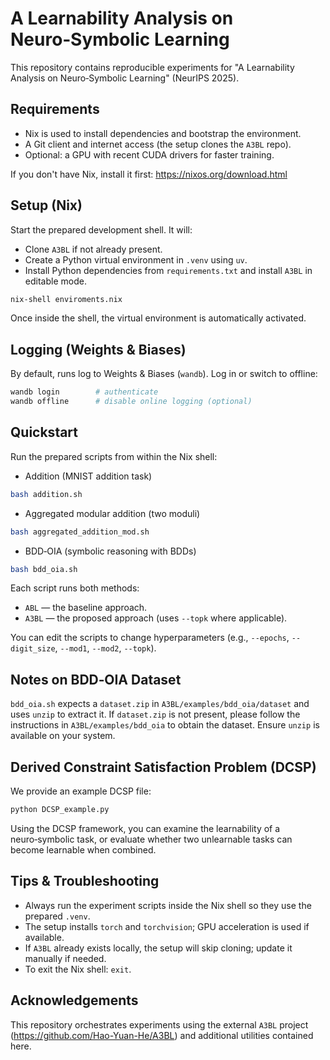 # A Learnability Analysis on Neuro‑Symbolic Learning

This repository contains reproducible experiments for "A Learnability Analysis on Neuro‑Symbolic Learning" (NeurIPS 2025).


## Requirements

- Nix is used to install dependencies and bootstrap the environment.
- A Git client and internet access (the setup clones the `A3BL` repo).
- Optional: a GPU with recent CUDA drivers for faster training.

If you don't have Nix, install it first: https://nixos.org/download.html


## Setup (Nix)

Start the prepared development shell. It will:
- Clone `A3BL` if not already present.
- Create a Python virtual environment in `.venv` using `uv`.
- Install Python dependencies from `requirements.txt` and install `A3BL` in editable mode.

```bash
nix-shell enviroments.nix
```

Once inside the shell, the virtual environment is automatically activated.


## Logging (Weights & Biases)

By default, runs log to Weights & Biases (`wandb`). Log in or switch to offline:

```bash
wandb login        # authenticate
wandb offline      # disable online logging (optional)
```


## Quickstart

Run the prepared scripts from within the Nix shell:

- Addition (MNIST addition task)

```bash
bash addition.sh
```

- Aggregated modular addition (two moduli)

```bash
bash aggregated_addition_mod.sh
```

- BDD‑OIA (symbolic reasoning with BDDs)

```bash
bash bdd_oia.sh
```

Each script runs both methods:
- `ABL` — the baseline approach.
- `A3BL` — the proposed approach (uses `--topk` where applicable).

You can edit the scripts to change hyperparameters (e.g., `--epochs`, `--digit_size`, `--mod1`, `--mod2`, `--topk`).


## Notes on BDD‑OIA Dataset

`bdd_oia.sh` expects a `dataset.zip` in `A3BL/examples/bdd_oia/dataset` and uses `unzip` to extract it. If `dataset.zip` is not present, please follow the instructions in `A3BL/examples/bdd_oia` to obtain the dataset. Ensure `unzip` is available on your system.


## Derived Constraint Satisfaction Problem (DCSP)

We provide an example DCSP file:

```bash
python DCSP_example.py
```

Using the DCSP framework, you can examine the learnability of a neuro‑symbolic task, or evaluate whether two unlearnable tasks can become learnable when combined.


## Tips & Troubleshooting

- Always run the experiment scripts inside the Nix shell so they use the prepared `.venv`.
- The setup installs `torch` and `torchvision`; GPU acceleration is used if available.
- If `A3BL` already exists locally, the setup will skip cloning; update it manually if needed.
- To exit the Nix shell: `exit`.


## Acknowledgements

This repository orchestrates experiments using the external `A3BL` project (https://github.com/Hao-Yuan-He/A3BL) and additional utilities contained here.
